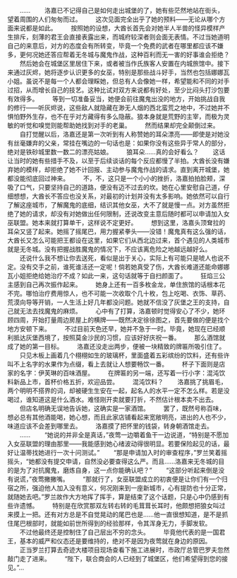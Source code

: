 　　……
　　洛嘉已不记得自己是如何走出城堡的了，她有些茫然地站在街头，望着周围的人们匆匆而过。
　　这次见面完全出乎了她的预料——无论从哪个方面来说都是如此。
　　按照她的设想，大酋长首先会对她半人半兽的怪异模样产生排斥，刻薄的君王会直接表露出来，而城府较深者则会面无表情。不过当她道明自己的来意后，对方的态度会有所转变，毕竟一个免费的武者在哪里都应该不嫌多，更何况她还答应帮着无冬城与魔鬼作战，这种百利而无一害的好事谁会拒绝？
　　然后她会在城堡区里居住下来，或者被当作氏族客人安置在内城旅馆中。接下来通过灰烬，她将逐步认识更多的女巫，特别是那些战斗好手，当然也包括娜娜瓦小姐。虽说不是每一个人都会理睬她，但总有人会像她一样，希望能和不同的对手过招，从而增长自己的技艺。这种比试对双方来说都有好处，至少比闷头打沙包要有效得多。
　　等到一切准备妥当，她便会前往魔鬼出没的地方，开始挑战自我的修行——听灰烬说，这些敌人就隐藏在渺无人烟的西北蛮荒之地中，不过她并不惧怕野外生存，也不在乎对方藏得有多么隐蔽。狼本身就是荒野的主宰，而极为灵敏的听觉和嗅觉则能帮助她找到对手的老巢。
　　然而结果却完全颠倒过来。
　　自打觉醒以后，洛嘉还是第一次听到有人称赞她的耳朵漂亮——即使是对她没有丝毫嫌弃的父亲，常挂在嘴边的一句话也是：如果你没有这些异于常人的部分，绝对是铁砂城里数一数二的漂亮姑娘。
　　狼耳朵……真的会好看么？
　　这话让当时的她有些措手不及，以至于后续谈话的每个反应都慢了半拍。大酋长没有嫌弃她的模样，却拒绝了她不计回报、主动参与魔鬼作战的请求。直到离开城堡，她都没能彻底回过神来。
　　不，不，这只是一个小小的挫折，洛嘉拍拍脸颊，深吸了口气，只要坚持自己的道路，便没有迈不过去的坎。她在心里安慰自己道，仔细想想，大酋长不答应也没关系，对最初的计划并没有太多影响。她依然可以自行了解这座城市，了解魔鬼的底细，结识其他女巫，大不了就是慢一点。对方虽然拒绝了她的请求，却没有对她做出任何限制，还说改变主意后随时都可以申请加入女巫联盟。她本来就打算单干，这样说不定更好。
　　想到这里，洛嘉头顶耷拉的耳朵又竖了起来。她摇了摇尾巴，用力握紧拳头——没错！魔鬼真有这么强的话，大酋长又怎么可能把王都设在这里，如果它们从西北边过来，首个遇见的人类城市就是无冬城。没有把握战胜魔鬼的情况下，不应该离危险之地越远越好么。
　　还说什么我不想让你去送死，看似是出于关心，实际上有可能只是唬人也说不定。没有交手之前，谁死谁活还一定呢！倘若她真受了伤，大酋长难道还能命娜娜瓦小姐拒绝给她治疗不成？如此一来，这句话就等于自扫颜面了。
　　狂焰三公主感到自己再次振作起来。
　　她身上还有一百多枚金龙，单住旅馆的话根本花不完。哪怕治疗费用惊人，也不可能一次收取个几十枚，包上吃喝、衣饰、草药、荒漠向导等开销，一人生活上好几年都没问题。她就不信没了灰堡之王的支持，自己就无法去找魔鬼的麻烦。
　　心中有了打算，洛嘉顿时觉得安心了不少，她环顾四周，开始打量周边房屋上的横牌——既然决定徐徐图之，首先要做的便是找个地方安顿下来。
　　不过目前天色还早，她并不急于一时。毕竟，她现在已经顺利抵达灰堡西境了，按照莫金沙民的习惯，应该好好庆祝一番。
　　那么酒馆就成了她的第一目标。
　　洛嘉还没走出两步，便被一块精致的牌匾所吸引住了。
　　只见木板上画着几个栩栩如生的玻璃杯，里面盛着五彩缤纷的饮料，还有些许叫不上名字的水果作为点缀，看上去就让人想要畅饮一番。
　　杯子下面则是店家的名字：伊芙琳的百味酒屋。
　　在牌匾的另一端，还写着一行小字：混沌饮料新品上市，首杯价格五折，欢迎品尝。
　　混沌饮料？
　　洛嘉挑了挑眉毛，两个明明不搭界的词，却被硬生生安在一起，起名人的水平一定不怎么样。若是没喝过，谁知道这是什么酒水。难怪刚开卖就要打折，不然估计根本卖不出去。
　　但店名明确无误地告诉她，这确实是一家酒馆。
　　罢了，既然号称百味，想必总有其他酒能喝，她心想，而且此家店铺看起来宽敞明亮，进出的人也不少，味道应该不会差到哪里去。
　　洛嘉摸了把怀里的钱袋，转身朝酒馆走去。
　　……
　　“她说的并非全是真话，”夜莺一边嚼着鱼干一边说道，“特别是不愿加入女巫联盟的理由那里——我能感到她心绪波动得很明显。若要保险起见的话，最好让温蒂找她进行一次十问测试。”
　　“那是申请加入时的审查程序，”罗兰笑着摇摇头，“她都没有提交申请，自然没必要查得这么严。而且……洛嘉来无冬城的目的是为了对抗魔鬼，磨炼自身，这一点你能确认吧？”
　　“这部分听起来倒是没有说谎，”夜莺撇撇嘴。
　　“那就行了，女巫联盟成立的初衷便是让你们有一个归宿之所，强迫他人加入没有意义，何况刚来到一座新城市，心有提防也十分正常，就随她去吧。”罗兰故作大方地挥了挥手，算是结束了这个话题，只是心中仍感到有些许遗憾。
　　特别是在欣赏那双左转右转的毛茸茸长耳时，他颇想把狼女叫过来摸上一把。还有对方总是不自觉晃动的尾巴也是……他一直很想知道，是不是抓住尾巴根部时，就能如前世所得到的经验那样，令其浑身无力，手脚发软。
　　不过他最终还是控制住了自己层出不穷的念头。
　　毕竟他代表的是一国君王，基本的威严和仪态还是要维持的，绝对不是因为夜莺就在身边的原因。
　　正当罗兰打算去奇迹大楼项目现场查看下施工进展时，市政厅总管巴罗夫忽然敲门走了进来。
　　“陛下，联合商会的人已经到了城堡区，他们希望得到您的接见。”...